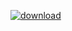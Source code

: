 [![download](https://img.icons8.com/color/256/download-2.png)](https://github.com/MonlamAI/OCR300/releases/download/v0.1/W26071.zip)
